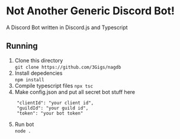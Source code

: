 # Not Another Generic Discord Bot!  
A Discord Bot written in Discord.js and Typescript  
## Running  
1. Clone this directory  
``` git clone https://github.com/3Gigs/nagdb ```  
2. Install depedencies  
``` npm install ```  
3. Compile typescript files
``` npx tsc ```  
4. Make config.json and put all secret bot stuff here  
```  
    "clientId": "your client id", 
    "guildId": "your guild id",
    "token": "your bot token"
```  
5. Run bot  
``` node . ```
